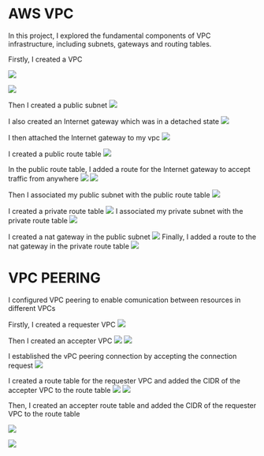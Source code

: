 # AWS VPC
In this project, I explored the fundamental components of VPC infrastructure, including subnets, gateways and routing tables.

Firstly, I created a VPC

![](./1.png)

![](./2.png)

Then I created a public subnet
![](./3.png)

I also created an Internet gateway which was in a detached state
![](./5.png)

I then attached the Internet gateway to my vpc
![](./6.png)

I created a public route table
![](./7.png)

In the public route table, I added a route for the Internet gateway to accept traffic from anywhere
![](./8.png)
![](./9.png)

Then I associated my public subnet with the public route table
![](./10.png)

I created a private route table
![](./11.png)
I associated my private subnet with the private route table
![](./12.png)

I created a nat gateway in the public subnet
![](./13.png)
Finally, I added a route to the nat gateway in the private route table
![](./14.png)

# VPC PEERING
I configured VPC peering to enable comunication between resources in different VPCs

Firstly, I created a requester VPC
![](./15.png)

Then I created an accepter VPC
![](./16.png)
![](./17.png)

I established the vPC peering connection by accepting the connection request
![](./18.png)

I created a route table for the requester VPC and added the CIDR of the accepter VPC to the route table
![](./19.png)
![](./20.png)

Then, I created an accepter route table and added the CIDR of the requester VPC to the route table

![](./21.png)

![](./22.png)


